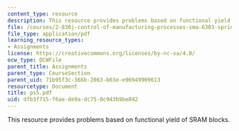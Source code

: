 ```yaml
---
content_type: resource
description: This resource provides problems based on functional yield of SRAM blocks.
file: /courses/2-830j-control-of-manufacturing-processes-sma-6303-spring-2008/dfb3f715f6aede9adc750c943b9be842_ps5.pdf
file_type: application/pdf
learning_resource_types:
- Assignments
license: https://creativecommons.org/licenses/by-nc-sa/4.0/
ocw_type: OCWFile
parent_title: Assignments
parent_type: CourseSection
parent_uid: 71b95f3c-366b-2063-b03e-e96949909613
resourcetype: Document
title: ps5.pdf
uid: dfb3f715-f6ae-de9a-dc75-0c943b9be842
---
```

This resource provides problems based on functional yield of SRAM blocks.